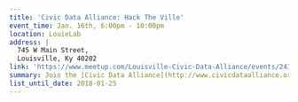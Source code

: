 ```yaml
---
title: 'Civic Data Alliance: Hack The Ville'
event_time: Jan. 16th, 6:00pm - 10:00pm
location: LouieLab
address: |
  745 W Main Street,
  Louisville, Ky 40202
link: 'https://www.meetup.com/Louisville-Civic-Data-Alliance/events/243608736/'
summary: Join the [Civic Data Alliance](http://www.civicdataalliance.org), Metro Louisville's [OPI2](https://louisvilleky.gov/government/performance-improvement-innovation)for our monthly #HackTheVille night at LouieLab.
list_until_date: 2018-01-25
---
```

